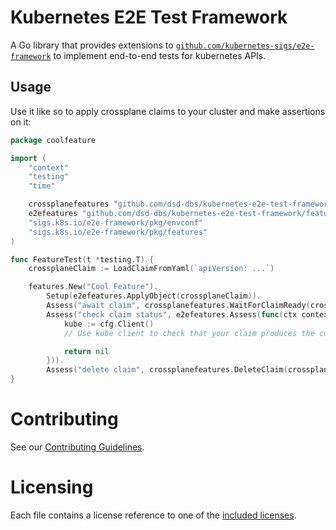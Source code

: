 <!--
 ~ SPDX-FileCopyrightText: Copyright DB InfraGO AG and contributors
 ~ SPDX-License-Identifier: Apache-2.0
 -->

# Kubernetes E2E Test Framework

A Go library that provides extensions to [`github.com/kubernetes-sigs/e2e-framework`](https://github.com/kubernetes-sigs/e2e-framework) to implement end-to-end tests for kubernetes APIs.

## Usage

Use it like so to apply crossplane claims to your cluster and make assertions on it:

```go
package coolfeature

import (
	"context"
	"testing"
	"time"

	crossplanefeatures "github.com/dsd-dbs/kubernetes-e2e-test-framework/crossplane/features"
	e2efeatures "github.com/dsd-dbs/kubernetes-e2e-test-framework/features"
	"sigs.k8s.io/e2e-framework/pkg/envconf"
	"sigs.k8s.io/e2e-framework/pkg/features"
)

func FeatureTest(t *testing.T) {
	crossplaneClaim := LoadClaimFromYaml(`apiVersion: ...`)

	features.New("Cool Feature").
		Setup(e2efeatures.ApplyObject(crossplaneClaim)).
		Assess("await claim", crossplanefeatures.WaitForClaimReady(crossplaneClaim, 5*time.Minute)).
		Assess("check claim status", e2efeatures.Assess(func(ctx context.Context, t *testing.T, cfg *envconf.Config) error {
			kube := cfg.Client()
			// Use kube client to check that your claim produces the correct managed resources.

			return nil
		})).
		Assess("delete claim", crossplanefeatures.DeleteClaim(crossplaneClaim, 5*time.Minute))
}
```

# Contributing

See our [Contributing Guidelines](./CONTRIBUTING.md).

# Licensing

Each file contains a license reference to one of the [included licenses](./LICENSES).
